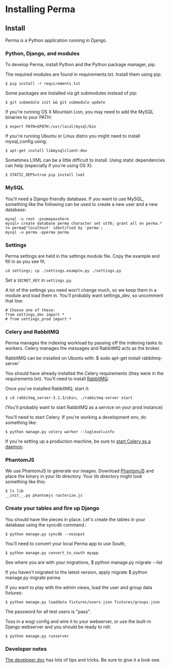 Installing Perma
=====

## Install

Perma is a Python application running in Django.

### Python, Django, and modules

To develop Perma, install Python and the Python package manager, pip.

The required modules are found in requirements.txt. Install them using pip:

    $ pip install -r requirements.txt

Some packages are installed via git submodules instead of pip:

    $ git submodule init && git submodule update

If you're running OS X Mountain Lion, you may need to add the MySQL binaries 
to your PATH:

    $ export PATH=$PATH:/usr/local/mysql/bin

If you're running Ubuntu or Linux distro you might need to install mysql_config using:

    $ apt-get install libmysqlclient-dev

Sometimes LXML can be a little difficult to install. Using static dependencies can help (especially if you're using OS X).

    $ STATIC_DEPS=true pip install lxml


### MySQL

You'll need a Django friendly database. If you want to use MySQL, something like the following can be used to create a new user and a new database:

	mysql -u root -psomepasshere
	mysql> create database perma character set utf8; grant all on perma.* to perma@'localhost' identified by 'perma';
	mysql -u perma -pperma perma

### Settings

Perma settings are held in the settings module file. Copy the example and fill in as you see fit.

    cd settings; cp ./settings.example.py ./settings.py

Set a `SECRET_KEY` in `settings.py`.

A lot of the settings you need won't change much, so we keep them in a module and load them in. You'll probably want settings_dev, so uncomment that line:

    # Choose one of these:
    from settings_dev import *
    # from settings_prod import *

### Celery and RabbitMQ

Perma manages the indexing workload by passing off the indexing tasks to workers. Celery manages the messages and RabbitMQ acts as the broker.

RabbitMQ can be installed on Ubuntu with:
    $ sudo apt-get install rabbitmq-server`

You should have already installed the Celery requirements (they were in the requirements.txt). You'll need to install [RabbitMQ](http://www.rabbitmq.com/).


Once you've installed RabbitMQ, start it:

    $ cd rabbitmq_server-3.1.3/sbin; ./rabbitmq-server start

(You'll probably want to start RabbitMQ as a service on your prod instance)


You'll need to start Celery. If you're working a development env, do something like:

    $ python manage.py celery worker --loglevel=info

If you're setting up a production machine, be sure to [start Celery as a daemon](http://docs.celeryproject.org/en/latest/tutorials/daemonizing.html#daemonizing).


### PhantomJS

We use PhantomJS to generate our images. Download [PhantomJS](http://phantomjs.org/) and place the binary in your lib directory. Your lib directory might look something like this:

    $ ls lib
    __init__.py phantomjs rasterize.js


### Create your tables and fire up Django

You should have the pieces in place. Let's create the tables in your database using the syncdb command.:

    $ python manage.py syncdb --noinput

You'll need to convert your local Perma app to use South,

    $ python manage.py convert_to_south myapp

See where you are with your migrations,
    $ python manage.py migrate --list

If you haven't migrated to the latest version, apply migrate
    $ python manage.py migrate perma

If you want to play with the admin views, load the user and group data fixtures:

    $ python manage.py loaddata fixtures/users.json fixtures/groups.json

The password for all test users is "pass".

Toss in a wsgi config and wire it to your webserver, or use the built-in Django webserver and you should be ready to roll:

    $ python manage.py runserver


### Developer notes

[The developer doc](https://github.com/harvard-lil/perma/blob/develop/developer.md) has lots of tips and tricks. Be sure to give it a look-see.
